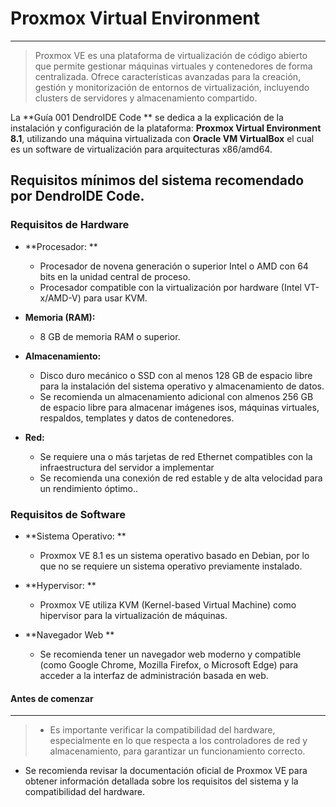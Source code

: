 # Proxmox Virtual Environment

------------

> Proxmox VE es una plataforma de virtualización de código abierto que permite gestionar máquinas virtuales y contenedores de forma centralizada. Ofrece características avanzadas para la creación, gestión y monitorización de entornos de virtualización, incluyendo clusters de servidores y almacenamiento compartido.

La **Guía 001 DendroIDE Code ** se dedica a la explicación de la instalación y configuración de la plataforma: **Proxmox Virtual Environment 8.1**, utilizando una máquina virtualizada con **Oracle VM VirtualBox** el cual es un software de virtualización para arquitecturas x86/amd64.

## Requisitos mínimos del sistema recomendado por DendroIDE Code.

### Requisitos de Hardware
- **Procesador: ** 
	* Procesador de novena generación o superior Intel o AMD con 64 bits en la unidad central de proceso.
	* Procesador compatible con la virtualización por hardware (Intel VT-x/AMD-V) para usar KVM.

- **Memoria (RAM):**
	* 8 GB de memoria RAM o superior.

- **Almacenamiento:**
	* Disco duro mecánico o SSD con al menos 128 GB de espacio libre para la instalación del sistema operativo y almacenamiento de datos.
	* Se recomienda un almacenamiento adicional con almenos 256 GB de espacio libre para almacenar imágenes isos, máquinas virtuales, respaldos, templates y datos de contenedores.

- **Red:**
	* Se requiere una o más tarjetas de red Ethernet compatibles con la infraestructura del servidor a implementar
	* Se recomienda una conexión de red estable y de alta velocidad para un rendimiento óptimo..

### Requisitos de Software
- **Sistema Operativo: ** 
	* Proxmox VE 8.1 es un sistema operativo basado en Debian, por lo que no se requiere un sistema operativo previamente instalado.

- **Hypervisor: ** 
	* Proxmox VE utiliza KVM (Kernel-based Virtual Machine) como hipervisor para la virtualización de máquinas.

- **Navegador Web ** 
	* Se recomienda tener un navegador web moderno y compatible (como Google Chrome, Mozilla Firefox, o Microsoft Edge) para acceder a la interfaz de administración basada en web.

#### Antes de comenzar
------------
> - Es importante verificar la compatibilidad del hardware, especialmente en lo que respecta a los controladores de red y almacenamiento, para garantizar un funcionamiento correcto.
- Se recomienda revisar la documentación oficial de Proxmox VE para obtener información detallada sobre los requisitos del sistema y la compatibilidad del hardware.

